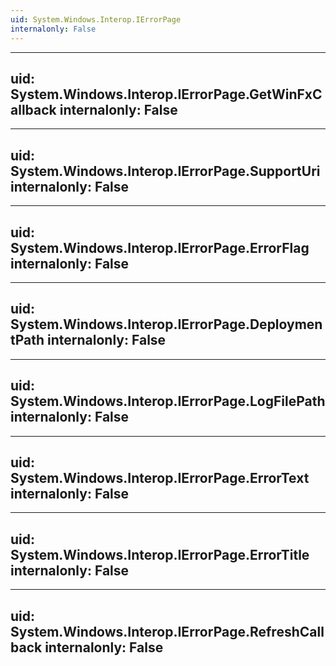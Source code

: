 ```yaml
---
uid: System.Windows.Interop.IErrorPage
internalonly: False
---
```


---
uid: System.Windows.Interop.IErrorPage.GetWinFxCallback
internalonly: False
---

---
uid: System.Windows.Interop.IErrorPage.SupportUri
internalonly: False
---

---
uid: System.Windows.Interop.IErrorPage.ErrorFlag
internalonly: False
---

---
uid: System.Windows.Interop.IErrorPage.DeploymentPath
internalonly: False
---

---
uid: System.Windows.Interop.IErrorPage.LogFilePath
internalonly: False
---

---
uid: System.Windows.Interop.IErrorPage.ErrorText
internalonly: False
---

---
uid: System.Windows.Interop.IErrorPage.ErrorTitle
internalonly: False
---

---
uid: System.Windows.Interop.IErrorPage.RefreshCallback
internalonly: False
---
